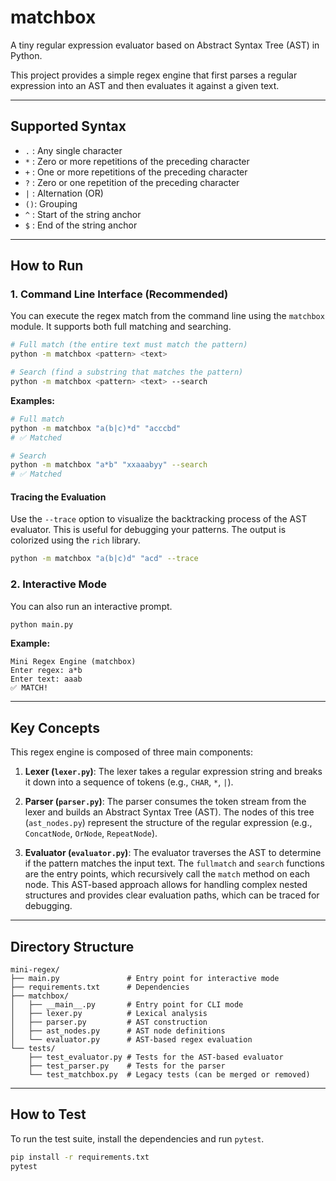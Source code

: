 # matchbox

A tiny regular expression evaluator based on Abstract Syntax Tree (AST) in Python.

This project provides a simple regex engine that first parses a regular expression into an AST and then evaluates it against a given text.

---

## Supported Syntax

-   `.` : Any single character
-   `*` : Zero or more repetitions of the preceding character
-   `+` : One or more repetitions of the preceding character
-   `?` : Zero or one repetition of the preceding character
-   `|` : Alternation (OR)
-   `()`: Grouping
-   `^` : Start of the string anchor
-   `$` : End of the string anchor

---

## How to Run

### 1. Command Line Interface (Recommended)

You can execute the regex match from the command line using the `matchbox` module. It supports both full matching and searching.

```bash
# Full match (the entire text must match the pattern)
python -m matchbox <pattern> <text>

# Search (find a substring that matches the pattern)
python -m matchbox <pattern> <text> --search
```

**Examples:**

```bash
# Full match
python -m matchbox "a(b|c)*d" "acccbd"
# ✅ Matched

# Search
python -m matchbox "a*b" "xxaaabyy" --search
# ✅ Matched
```

#### Tracing the Evaluation

Use the `--trace` option to visualize the backtracking process of the AST evaluator. This is useful for debugging your patterns. The output is colorized using the `rich` library.

```bash
python -m matchbox "a(b|c)d" "acd" --trace
```

### 2. Interactive Mode

You can also run an interactive prompt.

```bash
python main.py
```

**Example:**

```
Mini Regex Engine (matchbox)
Enter regex: a*b
Enter text: aaab
✅ MATCH!
```

---

## Key Concepts

This regex engine is composed of three main components:

1.  **Lexer (`lexer.py`)**:
    The lexer takes a regular expression string and breaks it down into a sequence of tokens (e.g., `CHAR`, `*`, `|`).

2.  **Parser (`parser.py`)**:
    The parser consumes the token stream from the lexer and builds an Abstract Syntax Tree (AST). The nodes of this tree (`ast_nodes.py`) represent the structure of the regular expression (e.g., `ConcatNode`, `OrNode`, `RepeatNode`).

3.  **Evaluator (`evaluator.py`)**:
    The evaluator traverses the AST to determine if the pattern matches the input text. The `fullmatch` and `search` functions are the entry points, which recursively call the `match` method on each node. This AST-based approach allows for handling complex nested structures and provides clear evaluation paths, which can be traced for debugging.

---

## Directory Structure

```
mini-regex/
├── main.py               # Entry point for interactive mode
├── requirements.txt      # Dependencies
├── matchbox/
│   ├── __main__.py       # Entry point for CLI mode
│   ├── lexer.py          # Lexical analysis
│   ├── parser.py         # AST construction
│   ├── ast_nodes.py      # AST node definitions
│   └── evaluator.py      # AST-based regex evaluation
└── tests/
    ├── test_evaluator.py # Tests for the AST-based evaluator
    ├── test_parser.py    # Tests for the parser
    └── test_matchbox.py  # Legacy tests (can be merged or removed)
```

---

## How to Test

To run the test suite, install the dependencies and run `pytest`.

```bash
pip install -r requirements.txt
pytest
```
